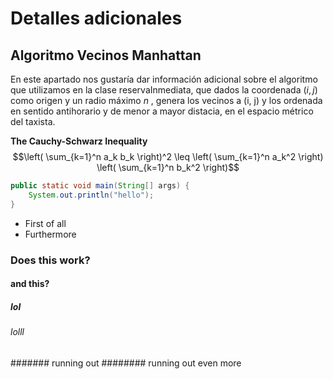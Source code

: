 # Detalles adicionales

## Algoritmo Vecinos Manhattan

En este apartado nos gustaría dar información adicional sobre el algoritmo que utilizamos en la clase
reservaInmediata, que dados la coordenada $( i, j )$ como origen y un radio máximo $n$ , genera los vecinos a (i, j)
y los ordenada en sentido antihorario y de menor a mayor distacia, en el espacio métrico del taxista.

**The Cauchy-Schwarz Inequality**
$$\left( \sum_{k=1}^n a_k b_k \right)^2 \leq \left( \sum_{k=1}^n a_k^2 \right) \left( \sum_{k=1}^n b_k^2 \right)$$


```java
public static void main(String[] args) {
    System.out.println("hello");
}

```
- First of all
- Furthermore

### Does this work?
#### and this?
##### lol
###### lolll
####### running out
######## running out even more


